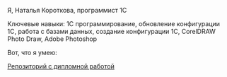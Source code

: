 Я, Наталья Короткова, программист 1С

Ключевые навыки: 1С программирование, обновление конфигурации 1С, работа с базами данных, создание конфигурации 1С, CorelDRAW Photo Draw, Adobe Photoshop

Вот, что я умею:

[Репозиторий с дипломной работой
](https://github.com/KorotkovaNS/Resume1CProgrammer/blob/main/%D0%94%D0%B8%D0%BF%D0%BB%D0%BE%D0%BC%D0%BD%D0%B0%D1%8F%D0%A0%D0%B0%D0%B1%D0%BE%D1%82%D0%B0%D0%9E%D1%81%D0%BD%D0%BE%D0%B2%D0%BD%D0%B0%D1%8F.dt)
